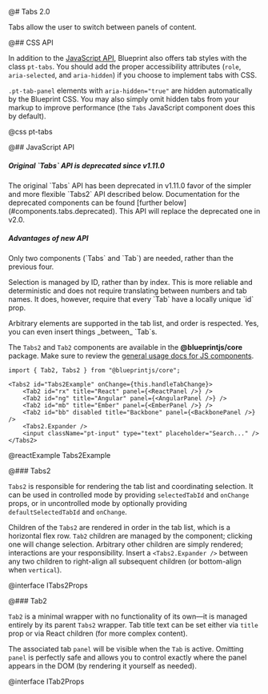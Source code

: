 @# Tabs 2.0

Tabs allow the user to switch between panels of content.

@## CSS API

In addition to the [JavaScript API](#components.tabs.js), Blueprint also offers tab styles with the
class `pt-tabs`. You should add the proper accessibility attributes (`role`, `aria-selected`, and
`aria-hidden`) if you choose to implement tabs with CSS.

`.pt-tab-panel` elements with `aria-hidden="true"` are hidden automatically by the Blueprint CSS.
You may also simply omit hidden tabs from your markup to improve performance (the `Tabs`
JavaScript component does this by default).

@css pt-tabs

@## JavaScript API

<div class="pt-callout pt-intent-danger pt-icon-error">
  <h5>Original `Tabs` API is deprecated since v1.11.0</h5>
  The original `Tabs` API has been deprecated in v1.11.0 favor of the simpler and more flexible
  `Tabs2` API described below. Documentation for the deprecated components can be found
  [further below](#components.tabs.deprecated). This API will replace the deprecated one in v2.0.
</div>

<div class="pt-callout pt-intent-primary pt-icon-info-sign">
  <h5>Advantages of new API</h5>
  <p>Only two components (`Tabs` and `Tab`) are needed, rather than the previous four.</p>
  <p>Selection is managed by ID, rather than by index. This is more reliable and deterministic and
  does not require translating between numbers and tab names. It does, however, require that
  every `Tab` have a locally unique `id` prop.</p>
  <p>Arbitrary elements are supported in the tab list, and order is respected. Yes, you can even
  insert things _between_ `Tab`s.</p>
</div>

The `Tabs2` and `Tab2` components are available in the __@blueprintjs/core__
package. Make sure to review the [general usage docs for JS components](#components.usage).

```tsx
import { Tab2, Tabs2 } from "@blueprintjs/core";

<Tabs2 id="Tabs2Example" onChange={this.handleTabChange}>
    <Tab2 id="rx" title="React" panel={<ReactPanel />} />
    <Tab2 id="ng" title="Angular" panel={<AngularPanel />} />
    <Tab2 id="mb" title="Ember" panel={<EmberPanel />} />
    <Tab2 id="bb" disabled title="Backbone" panel={<BackbonePanel />} />
    <Tabs2.Expander />
    <input className="pt-input" type="text" placeholder="Search..." />
</Tabs2>
```

@reactExample Tabs2Example

@### Tabs2

`Tabs2` is responsible for rendering the tab list and coordinating selection. It can be used in
controlled mode by providing `selectedTabId` and `onChange` props, or in uncontrolled mode by
optionally providing `defaultSelectedTabId` and `onChange`.

Children of the `Tabs2` are rendered in order in the tab list, which is a horizontal flex row.
`Tab2` children are managed by the component; clicking one will change selection. Arbitrary other
children are simply rendered; interactions are your responsibility. Insert a `<Tabs2.Expander />`
between any two children to right-align all subsequent children (or bottom-align when `vertical`).

@interface ITabs2Props

@### Tab2

`Tab2` is a minimal wrapper with no functionality of its own&mdash;it is managed entirely by its
parent `Tabs2` wrapper. Tab title text can be set either via `title` prop or via React children
(for more complex content).

The associated tab `panel` will be visible when the `Tab` is active. Omitting `panel` is perfectly
safe and allows you to control exactly where the panel appears in the DOM (by rendering it yourself
as needed).

@interface ITab2Props
